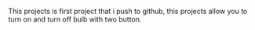 This projects is first project that i push to github,
this projects allow you to turn on and turn off bulb with two button.
